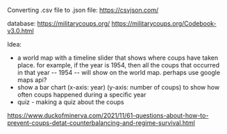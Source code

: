 Converting .csv file to .json file: https://csvjson.com/

database: 
https://militarycoups.org/
https://militarycoups.org/Codebook-v3.0.html


Idea:
- a world map with a timeline slider that shows where coups have taken place. for example, if the year is 1954, then all the coups that occurred
in that year -- 1954 -- will show on the world map. perhaps use google maps api?
- show a bar chart (x-axis: year) (y-axis: number of coups) to show how often coups happened during a specific year
- quiz - making a quiz about the coups

https://www.duckofminerva.com/2021/11/61-questions-about-how-to-prevent-coups-detat-counterbalancing-and-regime-survival.html